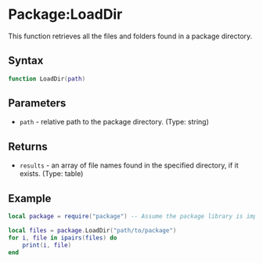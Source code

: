 # Package:LoadDir

This function retrieves all the files and folders found in a package directory.

## Syntax

```lua
function LoadDir(path)
```

## Parameters

- `path` - relative path to the package directory. (Type: string)

## Returns

- `results` - an array of file names found in the specified directory, if it exists. (Type: table)

## Example

```lua
local package = require("package") -- Assume the package library is imported

local files = package.LoadDir("path/to/package")
for i, file in ipairs(files) do
    print(i, file)
end
```